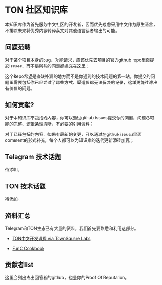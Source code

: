 # TON 社区知识库

本知识库作为首先服务中文社区的开发者，因而优先考虑采用中文作为原生语言，不排除未来将优秀内容转译英文对其他语言读者输出的可能。

## 问题范畴

对于某个项目本身的bug、功能请求，应该优先去项目的官方github repo里面提交issues，而不是所有的问题都提交在这里；

这个Repo希望是查缺补漏的地方而不是你遇到的技术问题的第一站，你提交的问题里需要包括你已经尝试了哪些方式、渠道但都无法解决的记录，这样更能过滤出有价值的问题。

## 如何贡献?

对于本知识库不包括的内容，你可以通过github issues提交你的问题，问题尽可能的完整、逻辑条理清晰，有必要的引用资料；

对于已经包括的内容，如果有最新的变更，可以通过在github issues里面comment的形式补充，每个人都可以为知识库的迭代更新添砖加瓦；

## Telegram 技术话题

待添加。

## TON 技术话题

待添加。

## 资料汇总

Telegram和TON生态已有大量的资料，我们首先要熟悉和利用这部分。

- [TON中文开发课程 via TownSquare Labs](https://www.bilibili.com/video/BV1Dr421b78f/)

- [FunC Cookbook](https://docs.ton.org/develop/func/cookbook)

## 贡献者list

这里会列出杰出回答者的github，也是你的Proof Of Reputation。














